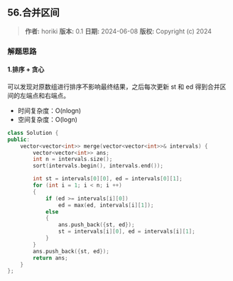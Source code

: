 ## 56.合并区间

> **作者:** horiki
> **版本:** 0.1
> **日期:** 2024-06-08
> **版权:** Copyright (c) 2024

### 解题思路
#### 1.排序 + 贪心

可以发现对原数组进行排序不影响最终结果，之后每次更新 st 和 ed 得到合并区间的左端点和右端点。

- 时间复杂度：O(nlogn)
- 空间复杂度：O(logn)

```C++
class Solution {
public:
    vector<vector<int>> merge(vector<vector<int>>& intervals) {
        vector<vector<int>> ans;
        int n = intervals.size();
        sort(intervals.begin(), intervals.end());

        int st = intervals[0][0], ed = intervals[0][1];
        for (int i = 1; i < n; i ++)
        {
            if (ed >= intervals[i][0])
                ed = max(ed, intervals[i][1]);
            else
            {
                ans.push_back({st, ed});
                st = intervals[i][0], ed = intervals[i][1];
            }
        }
        ans.push_back({st, ed});
        return ans;
    }
};
```